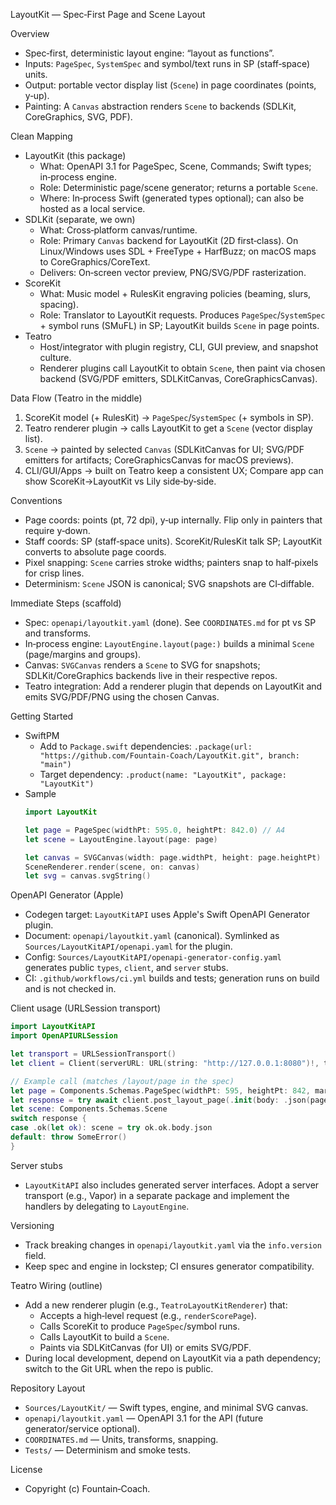 LayoutKit — Spec‑First Page and Scene Layout

Overview
- Spec‑first, deterministic layout engine: “layout as functions”.
- Inputs: `PageSpec`, `SystemSpec` and symbol/text runs in SP (staff‑space) units.
- Output: portable vector display list (`Scene`) in page coordinates (points, y‑up).
- Painting: A `Canvas` abstraction renders `Scene` to backends (SDLKit, CoreGraphics, SVG, PDF).

Clean Mapping
- LayoutKit (this package)
  - What: OpenAPI 3.1 for PageSpec, Scene, Commands; Swift types; in‑process engine.
  - Role: Deterministic page/scene generator; returns a portable `Scene`.
  - Where: In‑process Swift (generated types optional); can also be hosted as a local service.
- SDLKit (separate, we own)
  - What: Cross‑platform canvas/runtime.
  - Role: Primary `Canvas` backend for LayoutKit (2D first‑class). On Linux/Windows uses SDL + FreeType + HarfBuzz; on macOS maps to CoreGraphics/CoreText.
  - Delivers: On‑screen vector preview, PNG/SVG/PDF rasterization.
- ScoreKit
  - What: Music model + RulesKit engraving policies (beaming, slurs, spacing).
  - Role: Translator to LayoutKit requests. Produces `PageSpec`/`SystemSpec` + symbol runs (SMuFL) in SP; LayoutKit builds `Scene` in page points.
- Teatro
  - Host/integrator with plugin registry, CLI, GUI preview, and snapshot culture.
  - Renderer plugins call LayoutKit to obtain `Scene`, then paint via chosen backend (SVG/PDF emitters, SDLKitCanvas, CoreGraphicsCanvas).

Data Flow (Teatro in the middle)
1. ScoreKit model (+ RulesKit) → `PageSpec`/`SystemSpec` (+ symbols in SP).
2. Teatro renderer plugin → calls LayoutKit to get a `Scene` (vector display list).
3. `Scene` → painted by selected `Canvas` (SDLKitCanvas for UI; SVG/PDF emitters for artifacts; CoreGraphicsCanvas for macOS previews).
4. CLI/GUI/Apps → built on Teatro keep a consistent UX; Compare app can show ScoreKit→LayoutKit vs Lily side‑by‑side.

Conventions
- Page coords: points (pt, 72 dpi), y‑up internally. Flip only in painters that require y‑down.
- Staff coords: SP (staff‑space units). ScoreKit/RulesKit talk SP; LayoutKit converts to absolute page coords.
- Pixel snapping: `Scene` carries stroke widths; painters snap to half‑pixels for crisp lines.
- Determinism: `Scene` JSON is canonical; SVG snapshots are CI‑diffable.

Immediate Steps (scaffold)
- Spec: `openapi/layoutkit.yaml` (done). See `COORDINATES.md` for pt vs SP and transforms.
- In‑process engine: `LayoutEngine.layout(page:)` builds a minimal `Scene` (page/margins and groups).
- Canvas: `SVGCanvas` renders a `Scene` to SVG for snapshots; SDLKit/CoreGraphics backends live in their respective repos.
- Teatro integration: Add a renderer plugin that depends on LayoutKit and emits SVG/PDF/PNG using the chosen Canvas.

Getting Started
- SwiftPM
  - Add to `Package.swift` dependencies: `.package(url: "https://github.com/Fountain-Coach/LayoutKit.git", branch: "main")`
  - Target dependency: `.product(name: "LayoutKit", package: "LayoutKit")`
- Sample
  ```swift
  import LayoutKit

  let page = PageSpec(widthPt: 595.0, heightPt: 842.0) // A4
  let scene = LayoutEngine.layout(page: page)

  let canvas = SVGCanvas(width: page.widthPt, height: page.heightPt)
  SceneRenderer.render(scene, on: canvas)
  let svg = canvas.svgString()
  ```

OpenAPI Generator (Apple)
- Codegen target: `LayoutKitAPI` uses Apple's Swift OpenAPI Generator plugin.
- Document: `openapi/layoutkit.yaml` (canonical). Symlinked as `Sources/LayoutKitAPI/openapi.yaml` for the plugin.
- Config: `Sources/LayoutKitAPI/openapi-generator-config.yaml` generates public `types`, `client`, and `server` stubs.
- CI: `.github/workflows/ci.yml` builds and tests; generation runs on build and is not checked in.

Client usage (URLSession transport)
```swift
import LayoutKitAPI
import OpenAPIURLSession

let transport = URLSessionTransport()
let client = Client(serverURL: URL(string: "http://127.0.0.1:8080")!, transport: transport)

// Example call (matches /layout/page in the spec)
let page = Components.Schemas.PageSpec(widthPt: 595, heightPt: 842, margins: .init(top: 48, left: 36, right: 36, bottom: 48))
let response = try await client.post_layout_page(.init(body: .json(page)))
let scene: Components.Schemas.Scene
switch response {
case .ok(let ok): scene = try ok.ok.body.json
default: throw SomeError()
}
```

Server stubs
- `LayoutKitAPI` also includes generated server interfaces. Adopt a server transport (e.g., Vapor) in a separate package and implement the handlers by delegating to `LayoutEngine`.

Versioning
- Track breaking changes in `openapi/layoutkit.yaml` via the `info.version` field.
- Keep spec and engine in lockstep; CI ensures generator compatibility.

Teatro Wiring (outline)
- Add a new renderer plugin (e.g., `TeatroLayoutKitRenderer`) that:
  - Accepts a high‑level request (e.g., `renderScorePage`).
  - Calls ScoreKit to produce `PageSpec`/symbol runs.
  - Calls LayoutKit to build a `Scene`.
  - Paints via SDLKitCanvas (for UI) or emits SVG/PDF.
- During local development, depend on LayoutKit via a path dependency; switch to the Git URL when the repo is public.

Repository Layout
- `Sources/LayoutKit/` — Swift types, engine, and minimal SVG canvas.
- `openapi/layoutkit.yaml` — OpenAPI 3.1 for the API (future generator/service optional).
- `COORDINATES.md` — Units, transforms, snapping.
- `Tests/` — Determinism and smoke tests.

License
- Copyright (c) Fountain‑Coach.
